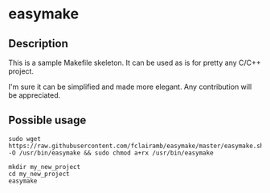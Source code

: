 # easymake

## Description

This is a sample Makefile skeleton. It can be used as is for pretty any C/C++ project.

I'm sure it can be simplified and made more elegant. Any contribution will be appreciated.

## Possible usage
    sudo wget https://raw.githubusercontent.com/fclairamb/easymake/master/easymake.sh -O /usr/bin/easymake && sudo chmod a+rx /usr/bin/easymake
    
    mkdir my_new_project
    cd my_new_project
    easymake

